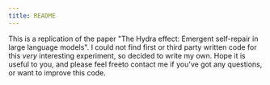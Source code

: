 ```yaml
---
title: README
---
```

This is a replication of the paper "The Hydra effect: Emergent self-repair in large language models". I could not find first or third party written code for this _very_ interesting experiment, so decided to write my own. Hope it is useful to you, and please feel freeto contact me if you've got any questions, or want to improve this code.  
